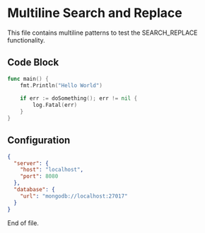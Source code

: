 # Multiline Search and Replace

This file contains multiline patterns to test the SEARCH_REPLACE functionality.

## Code Block

```go
func main() {
    fmt.Println("Hello World")
    
    if err := doSomething(); err != nil {
        log.Fatal(err)
    }
}
```

## Configuration

```json
{
  "server": {
    "host": "localhost",
    "port": 8080
  },
  "database": {
    "url": "mongodb://localhost:27017"
  }
}
```

End of file. 